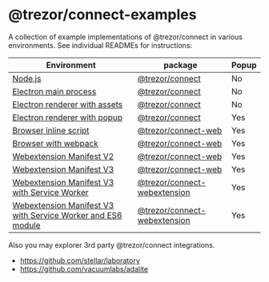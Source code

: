 # @trezor/connect-examples

A collection of example implementations of @trezor/connect in various environments. See individual READMEs for instructions:

| Environment                                                                             | package                                                           | Popup |
| --------------------------------------------------------------------------------------- | ----------------------------------------------------------------- | ----- |
| [Node.js](./node)                                                                       | [@trezor/connect](../connect/README.md)                           | No    |
| [Electron main process](./electron-main-process/)                                       | [@trezor/connect](../connect/README.md)                           | No    |
| [Electron renderer with assets](./electron-renderer-with-assets/)                       | [@trezor/connect](../connect/README.md)                           | No    |
| [Electron renderer with popup](./electron-renderer-with-popup/)                         | [@trezor/connect](../connect/README.md)                           | Yes   |
| [Browser inline script](./browser-inline-script/)                                       | [@trezor/connect-web](../connect-web/README.md)                   | Yes   |
| [Browser with webpack](../connect-explorer/README.md)                                   | [@trezor/connect-web](../connect-web/README.md)                   | Yes   |
| [Webextension Manifest V2](./webextension-mv2/)                                         | [@trezor/connect-web](../connect-web/README.md)                   | Yes   |
| [Webextension Manifest V3](./webextension-mv3)                                          | [@trezor/connect-web](../connect-web/README.md)                   | Yes   |
| [Webextension Manifest V3 with Service Worker](./webextension-mv3-sw)                   | [@trezor/connect-webextension](../connect-webextension/README.md) | Yes   |
| [Webextension Manifest V3 with Service Worker and ES6 module](./webextension-mv3-sw-ts) | [@trezor/connect-webextension](../connect-webextension/README.md) | Yes   |

Also you may explorer 3rd party @trezor/connect integrations.

-   https://github.com/stellar/laboratory
-   https://github.com/vacuumlabs/adalite
